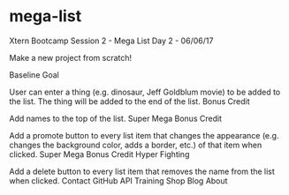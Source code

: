 # mega-list
Xtern Bootcamp Session 2 - Mega List 
Day 2 - 06/06/17

Make a new project from scratch!

Baseline Goal

User can enter a thing (e.g. dinosaur, Jeff Goldblum movie) to be added to the list.
The thing will be added to the end of the list.
Bonus Credit

Add names to the top of the list.
Super Mega Bonus Credit

Add a promote button to every list item that changes the appearance (e.g. changes the background color, adds a border, etc.) of that item when clicked.
Super Mega Bonus Credit Hyper Fighting

Add a delete button to every list item that removes the name from the list when clicked.
Contact GitHub API Training Shop Blog About
